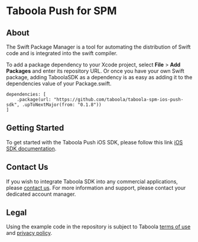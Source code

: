 # Taboola Push for SPM

## About

The Swift Package Manager is a tool for automating the distribution of Swift code and is integrated into the swift compiler.

To add a package dependency to your Xcode project, select **File** > **Add Packages** and enter its repository URL. Or once you have your own Swift package, adding TaboolaSDK as a dependency is as easy as adding it to the dependencies value of your Package.swift.

```
dependencies: [
    .package(url: "https://github.com/taboola/taboola-spm-ios-push-sdk", .upToNextMajor(from: "0.1.8"))
]
```

## Getting Started
To get started with the Taboola Push iOS SDK, please follow this link [iOS SDK documentation](TBD).

## Contact Us
If you wish to integrate Taboola SDK into any commercial applications, please [contact us](https://www.taboola.com/contact).
For more information and support, please contact your dedicated account manager.

## Legal
Using the example code in the repository is subject to Taboola [terms of use](https://www.taboola.com/terms-of-use) and [privacy policy](https://www.taboola.com/privacy-policy).
